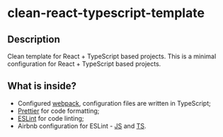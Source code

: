 # clean-react-typescript-template
## Description
Clean template for React + TypeScript based projects.
This is a minimal configuration for React + TypeScript based projects.
## What is inside?
- Configured [webpack](https://webpack.js.org/), configuration files are written in TypeScript;
- [Prettier](https://prettier.io/) for code formatting;
- [ESLint](https://eslint.org/) for code linting;
- Airbnb configuration for ESLint - [JS](https://github.com/airbnb/javascript) and [TS](https://github.com/iamturns/eslint-config-airbnb-typescript).
